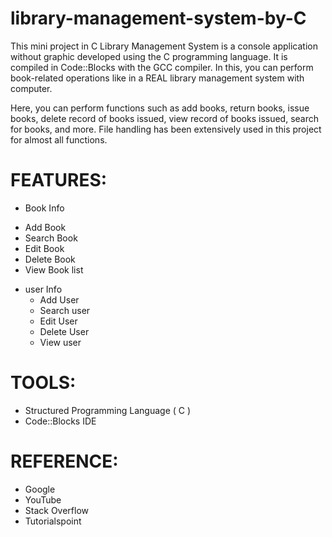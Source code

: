 # library-management-system-by-C

This mini project in C Library Management System is a console application without graphic
developed using the C programming language. It is compiled in Code::Blocks with the GCC compiler. 
In this, you can perform book-related operations like in a REAL library management system with computer.

Here, you can perform functions such as add books, return books, issue books, delete record of books issued, view record of books issued, 
search for books, and more. File handling has been extensively used in this project for almost all functions. 

# FEATURES:
  * Book Info
   - Add Book
   - Search Book
   - Edit Book
   - Delete Book
   - View Book list
  * user Info
    - Add User
    - Search user
    - Edit User
    - Delete User
    - View user
 
 # TOOLS:
   - Structured Programming Language ( C )
   - Code::Blocks IDE
   
# REFERENCE:
  - Google
  - YouTube
  - Stack Overflow
  - Tutorialspoint

  
